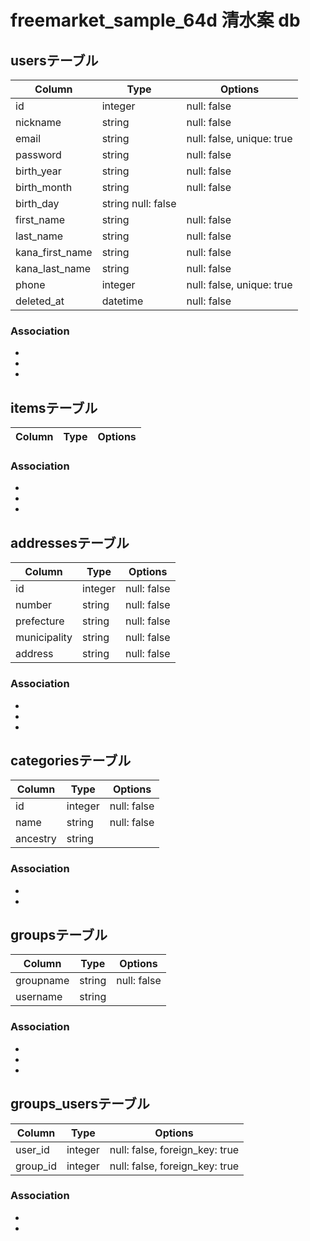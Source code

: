 # freemarket_sample_64d 清水案 db

## usersテーブル
|Column|Type|Options|
|------|----|-------|
|id|integer|null: false|
|nickname|string|null: false|
|email|string|null: false, unique: true|
|password|string|null: false|
|birth_year|string|null: false|
|birth_month|string|null: false|
|birth_day|string	null: false|
|first_name|string|null: false|
|last_name|string|null: false|
|kana_first_name|string|null: false|
|kana_last_name|string|null: false|
|phone|integer|null: false, unique: true|
|deleted_at|datetime|null: false|

### Association
- 
- 
- 


## itemsテーブル
|Column|Type|Options|
|------|----|-------|


### Association
- 
- 
- 


## addressesテーブル
|Column|Type|Options|
|------|----|-------|
|id|integer|null: false|
|number|string|null: false|
|prefecture|string|null: false|
|municipality|string|null: false|
|address|string|null: false|

### Association
- 
- 
- 



## categoriesテーブル
|Column|Type|Options|
|------|----|-------|
|id|integer|null: false|
|name|string|null: false|
|ancestry|string||
### Association
- 
- 

## groupsテーブル
|Column|Type|Options|
|------|----|-------|
|groupname|string|null: false|
|username|string||
### Association
- 
- 
- 

## groups_usersテーブル
|Column|Type|Options|
|------|----|-------|
|user_id|integer|null: false, foreign_key: true|
|group_id|integer|null: false, foreign_key: true|
### Association
- 
- 

